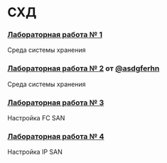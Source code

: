 # СХД
### [Лабораторная работа № 1](https://github.com/andrejHurynovic/bsuirLabs/tree/main/term8/СХД/СХД%2C%20ЛР%20№%201)
Среда системы хранения
### [Лабораторная работа № 2](https://github.com/andrejHurynovic/bsuirLabs/tree/main/term8/СХД/СХД%2C%20ЛР%20№%202) от [@asdgferhn](https://github.com/asdgferhn)
Среда системы хранения
### [Лабораторная работа № 3](https://github.com/andrejHurynovic/bsuirLabs/tree/main/term8/СХД/СХД%2C%20ЛР%20№%203)
Настройка FC SAN
### [Лабораторная работа № 4](https://github.com/andrejHurynovic/bsuirLabs/tree/main/term8/СХД/СХД%2C%20ЛР%20№%204)
Настройка IP SAN
